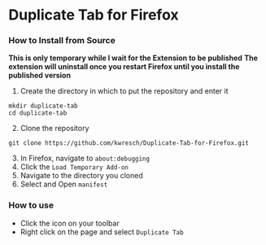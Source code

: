 # Duplicate Tab for Firefox

### How to Install from Source
**This is only temporary while I wait for the Extension to be published**
**The extension will uninstall once you restart Firefox until you install the published version**
1. Create the directory in which to put the repository and enter it
```
mkdir duplicate-tab
cd duplicate-tab
```
2. Clone the repository
```
git clone https://github.com/kwresch/Duplicate-Tab-for-Firefox.git
```
3. In Firefox, navigate to `about:debugging`
4. Click the `Load Temporary Add-on`
5. Navigate to the directory you cloned
6. Select and Open `manifest`

### How to use
- Click the icon on your toolbar
- Right click on the page and select `Duplicate Tab`
